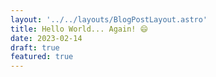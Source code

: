 ```yaml
---
layout: '../../layouts/BlogPostLayout.astro'
title: Hello World... Again! 😄
date: 2023-02-14
draft: true
featured: true
---
```

